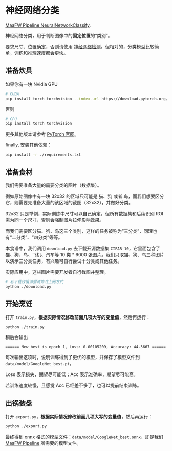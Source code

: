 # 神经网络分类

[MaaFW Pipeline NeuralNetworkClassify](https://github.com/MaaXYZ/MaaFramework/blob/main/docs/zh_cn/3.1-%E4%BB%BB%E5%8A%A1%E6%B5%81%E6%B0%B4%E7%BA%BF%E5%8D%8F%E8%AE%AE.md#neuralnetworkclassify).

神经网络分类，用于判断图像中的**固定位置**的“类别”。

要求尺寸、位置确定，否则请使用 [神经网络检测](../NeuralNetworkDetect/)。但相对的，分类模型比较简单，训练和推理速度都会更快。

## 准备炊具

如果你有一块 Nvidia GPU

```bash
# CUDA
pip install torch torchvision --index-url https://download.pytorch.org/whl/cu118
```

否则

```bash
# CPU
pip install torch torchvision
```

更多其他版本请参考 [PyTorch 官网](https://pytorch.org/get-started/locally/)。

finally, 安装其他依赖：

```bash
pip install -r ./requirements.txt
```

## 准备食材

我们需要准备大量的需要分类的图片（数据集）。

例如原始图像中有一块 32x32 的区域只可能是 猫、狗 或者 鸟，而我们想要区分它，则需要先准备大量的该区域的截图（32x32），并做好分类。

32x32 只是举例，实际训练中尺寸可以自己确定，但所有数据集和后续识别 ROI 需为同一个尺寸，否则会强制图片拉伸影响效果。

而我们需要区分猫、狗、鸟这三个类别，这样的任务被称为“三分类”，同理也有“二分类”、“四分类”等等。

本食谱中，我们调用 `download.py` 去下载开源数据集 `CIFAR-10`，它里面包含了猫、狗、鸟、飞机、汽车等 10 类 * 6000 张图片。我们只取猫、狗、鸟三种图片以演示三分类任务，有兴趣可自行尝试十分类或其他任务。

实际应用中，这些图片需要开发者自行截图并整理。

```bash
# 若下载较慢请尝试修改上网方式
python ./download.py
```

## 开始烹饪

 打开 `train.py`，**根据实际情况修改前面几项大写的变量值**，然后再运行：

```bash
python ./train.py
```

稍后会输出

```plaintext
====== New best is epoch 1, Loss: 0.00105209, Accuracy: 44.3667 ======
```

每次输出这项时，说明训练得到了更优的模型，并保存了模型文件到 `data/model/GoogleNet_best.pt`。

Loss 表示损失，期望尽可能低；Acc 表示准确率，期望尽可能高。

若训练速度较慢，且感觉 Acc 已经差不多了，也可以提前结束训练。

## 出锅装盘

打开 `export.py`，**根据实际情况修改前面几项大写的变量值**，然后再运行：

```bash
python ./export.py
```

最终得到 onnx 格式的模型文件：`data/model/GoogleNet_best.onnx`，即是我们 [MaaFW Pipeline](https://github.com/MaaXYZ/MaaFramework/blob/main/docs/zh_cn/3.1-%E4%BB%BB%E5%8A%A1%E6%B5%81%E6%B0%B4%E7%BA%BF%E5%8D%8F%E8%AE%AE.md#neuralnetworkclassify) 所需要的模型文件。
